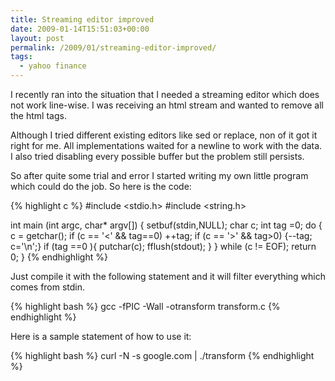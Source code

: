```yaml
---
title: Streaming editor improved
date: 2009-01-14T15:51:03+00:00
layout: post
permalink: /2009/01/streaming-editor-improved/
tags:
  - yahoo finance
---
```

I recently ran into the situation that I needed a streaming editor which does not work line-wise. I was receiving an html stream and wanted to remove all the html tags.

Although I tried different existing editors like sed or replace, non of it got it right for me. All implementations waited for a newline to work with the data. I also tried disabling every possible buffer but the problem still persists.

So after quite some trial and error I started writing my own little program which could do the job. So here is the code:

{% highlight c %}
#include &lt;stdio.h>
#include &lt;string.h>

int main (int argc, char* argv[])
{
  setbuf(stdin,NULL);
  char c;
  int tag =0;
  do {
    c = getchar();
    if (c == '&lt;' && tag==0) ++tag;
    if (c == '>' && tag>0) {--tag; c='\n';}
    if (tag ==0 ){
      putchar(c);
      fflush(stdout);
    }
  } while (c != EOF);
  return 0;
}
{% endhighlight %}

Just compile it with the following statement and it will filter everything which comes from stdin.

{% highlight bash %}
gcc -fPIC -Wall -otransform transform.c
{% endhighlight %}

Here is a sample statement of how to use it:

{% highlight bash %}
curl -N -s google.com | ./transform
{% endhighlight %}
